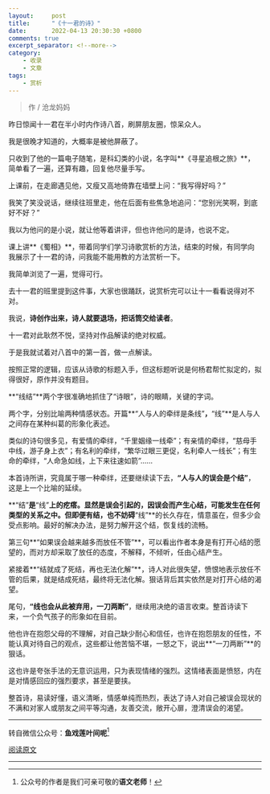 ```yaml
---
layout:     post
title:      "《十一君的诗》"
date:       2022-04-13 20:30:30 +0800
comments: true
excerpt_separator: <!--more-->
category:
    - 收录
    - 文章
tags:
    - 赏析
---
```


<blockquote class="blockquote-center">作 / 沧龙妈妈</blockquote>

<!--more-->
昨日惊闻十一君在半小时内作诗八首，刷屏朋友圈，惊呆众人。

我是很晚才知道的，大概率是被他屏蔽了。

只收到了他的一篇电子随笔，是科幻类的小说，名字叫**《寻星追根之旅》**，简单看了一遍，还算有趣，回复他尽量手写。

上课前，在走廊遇见他，又瘦又高地倚靠在墙壁上问：“我写得好吗？”

我笑了笑没说话，继续往班里走，他在后面有些焦急地追问：“您别光笑啊，到底好不好？”

我以为他问的是小说，就让他等着讲评，但也许他问的是诗，也说不定。

课上讲**《蜀相》**，带着同学们学习诗歌赏析的方法，结束的时候，有同学向我展示了十一君的诗，问我能不能用教的方法赏析一下。

我简单浏览了一遍，觉得可行。

去十一君的班里提到这件事，大家也很踊跃，说赏析完可以让十一看看说得对不对。

我说，**诗创作出来，诗人就要退场，把话筒交给读者**。

十一君对此耿然不悦，坚持对作品解读的绝对权威。

于是我就试着对八首中的第一首，做一点解读。

按照正常的逻辑，应该从诗歌的标题入手，但这标题听说是何杨君帮忙拟定的，拟得很好，原作并没有题目。

**“线结”**两个字很准确地抓住了“诗眼”，诗的眼睛，关键的字词。

两个字，分别比喻两种情感状态。开篇**“人与人的牵绊是条线”**，**“线”**是人与人之间存在某种纠葛的形象化表述。

类似的诗句很多见，有爱情的牵绊，“千里姻缘一线牵”；有亲情的牵绊，“慈母手中线，游子身上衣”；有名利的牵绊，“繁华过眼三更促，名利牵人一线长”；有生命的牵绊，“人命急如线，上下来往速如箭”……

本首诗所讲，究竟属于哪一种牵绊，还要继续读下去，**“人与人的误会是个结”**，这是上一个比喻的延续。

**“结”**是**“线”**上的疙瘩。显然是误会引起的，因误会而产生心结，可能发生在任何类型的关系之中。但即便有结，也不妨碍**“线”**的长久存在，情意虽在，但多少会受点影响。最好的解决办法，是努力解开这个结，恢复线的流畅。

第三句**“如果误会越来越多而放任不管”**，可以看出作者本身是有打开心结的愿望的，而对方却采取了放任的态度，不解释，不倾听，任由心结产生。

紧接着**“结就成了死结，再也无法化解”**，诗人对此很失望，愤恨地表示放任不管的后果，就是结成死结，最终将无法化解。狠话背后其实依然是对打开心结的渴望。

尾句，**“线也会从此被弃用，一刀两断”**，继续用决绝的语言收束。整首诗读下来，一个负气孩子的形象如在目前。

他也许在抱怨父母的不理解，对自己缺少耐心和信任，也许在抱怨朋友的任性，不能认真对待自己的观点，这些都让他苦恼不堪，一怒之下，说出**“一刀两断”**的狠话。

这也许是夸张手法的无意识运用，只为表现情绪的强烈。这情绪表面是愤怒，内在是对情感回应的强烈要求，甚至是要挟。

整首诗，易读好懂，语义清晰，情感单纯而热烈，表达了诗人对自己被误会现状的不满和对家人或朋友之间平等沟通，友善交流，敞开心扉，澄清误会的渴望。

***

转自微信公众号：**鱼戏莲叶间呢**[^1]

[阅读原文](https://mp.weixin.qq.com/s/IqRAy3K5G_-xzSaAyCFhZg)

***

[^1]:公众号的作者是我们可亲可敬的**语文老师**！
